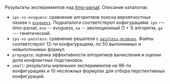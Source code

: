 Результаты экспериментов над [itmo-parsat](https://github.com/dzhiblavi/itmo-parsat).
Описание каталогов:
* `ips-vs-evoguess`: сравнение алгоритмов поиска вероятностных лазеек 
   с [`evoguess`](https://github.com/ctlab/EvoGuess). Подкаталоги соответствуют кофигурациям:
   `ips` --- itmo-parsat, `evo` -- evoguess, `ea` -- эволюционный (1 + 1) алгоритм, `ga` --- генетический.
* `ips-vs-painless`: сравнение решателя с [`painless-mcomsps`](https://github.com/vvallade/painless-sat-competition-2021).
   Файлы соответствуют 12-ти конфигурациям, по 50 выполнимых и невыполнымых формул.
* `propagate`: оценка эффективности алгоритмов вычисления и оценки доли конфликтных подстановок.
* `small`: результаты маленьких экспериментов на 96-ти конфигурациях и 10 несложных формулах для
   отбора перспективных конфигураций.

